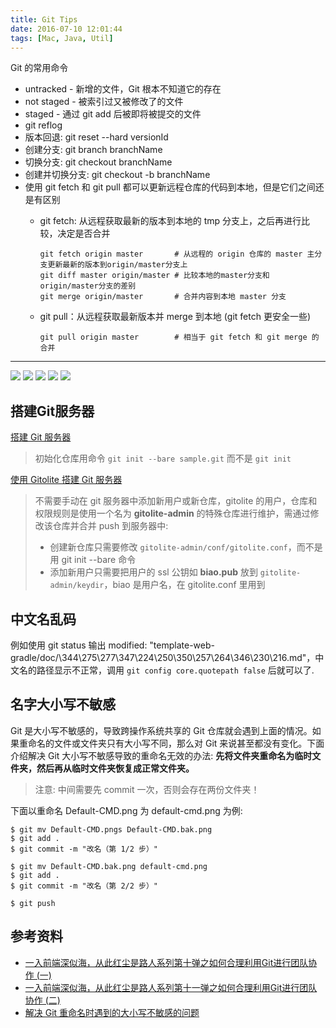 ```yaml
---
title: Git Tips
date: 2016-07-10 12:01:44
tags: [Mac, Java, Util]
---
```


Git 的常用命令

<!--more-->

*   untracked - 新增的文件，Git 根本不知道它的存在
* not staged - 被索引过又被修改了的文件
* staged - 通过 git add 后被即将被提交的文件
* git reflog
* 版本回退: git reset --hard versionId
* 创建分支: git branch branchName
* 切换分支: git checkout branchName
* 创建并切换分支: git checkout -b branchName
* 使用 git fetch 和 git pull 都可以更新远程仓库的代码到本地，但是它们之间还是有区别
    * git fetch: 从远程获取最新的版本到本地的 tmp 分支上，之后再进行比较，决定是否合并

        ```
        git fetch origin master       # 从远程的 origin 仓库的 master 主分支更新最新的版本到origin/master分支上
        git diff master origin/master # 比较本地的master分支和origin/master分支的差别
        git merge origin/master       # 合并内容到本地 master 分支
        ```
    * git pull：从远程获取最新版本并 merge 到本地 (git fetch 更安全一些)

        ```
        git pull origin master        # 相当于 git fetch 和 git merge 的合并
        ```

---

![](/img/git/git-1.jpg)
![](/img/git/git-commands.png)
![](/img/git/git-commands.jpg)
![](/img/git/git-cheatsheet.png)
![](/img/git/git-flow.png)

## 搭建Git服务器

[搭建 Git 服务器](https://www.liaoxuefeng.com/wiki/0013739516305929606dd18361248578c67b8067c8c017b000/00137583770360579bc4b458f044ce7afed3df579123eca000)

> 初始化仓库用命令 `git init --bare sample.git` 而不是 `git init`

[使用 Gitolite 搭建 Git 服务器](http://blog.hwangjr.com/2016/01/14/使用Gitolite搭建Git服务器/)

> 不需要手动在 git 服务器中添加新用户或新仓库，gitolite 的用户，仓库和权限规则是使用一个名为 **gitolite-admin** 的特殊仓库进行维护，需通过修改该仓库并合并 push 到服务器中:
>
> * 创建新仓库只需要修改 `gitolite-admin/conf/gitolite.conf`，而不是用 git init --bare 命令
> * 添加新用户只需要把用户的 ssl 公钥如 **biao.pub** 放到 `gitolite-admin/keydir`，biao 是用户名，在 gitolite.conf 里用到

## 中文名乱码

例如使用 git status 输出 modified:   "template-web-gradle/doc/\344\275\277\347\224\250\350\257\264\346\230\216.md"，中文名的路径显示不正常，调用 `git config core.quotepath false` 后就可以了.

## 名字大小写不敏感

Git 是大小写不敏感的，导致跨操作系统共享的 Git 仓库就会遇到上面的情况。如果重命名的文件或文件夹只有大小写不同，那么对 Git 来说甚至都没有变化。下面介绍解决 Git 大小写不敏感导致的重命名无效的办法: **先将文件夹重命名为临时文件夹，然后再从临时文件夹恢复成正常文件夹。**

> 注意: 中间需要先 commit 一次，否则会存在两份文件夹！

下面以重命名 Default-CMD.png 为 default-cmd.png 为例:

```
$ git mv Default-CMD.pngs Default-CMD.bak.png
$ git add .
$ git commit -m "改名（第 1/2 步）"

$ git mv Default-CMD.bak.png default-cmd.png
$ git add .
$ git commit -m "改名（第 2/2 步）"

$ git push
```

## 参考资料

* [一入前端深似海，从此红尘是路人系列第十弹之如何合理利用Git进行团队协作 (一)](https://my.oschina.net/qiangdada/blog/800093)
* [一入前端深似海，从此红尘是路人系列第十一弹之如何合理利用Git进行团队协作 (二)](https://my.oschina.net/qiangdada/blog/808527)
* [解决 Git 重命名时遇到的大小写不敏感的问题](https://walterlv.oschina.io/post/case-insensitive-in-git-rename.html)


